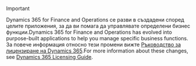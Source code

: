> [!IMPORTANT]
> <span data-ttu-id="3b2ba-101">Dynamics 365 for Finance and Operations се разви в създадени според целите приложения, за да ви помага да управлявате определени бизнес функции.</span><span class="sxs-lookup"><span data-stu-id="3b2ba-101">Dynamics 365 for Finance and Operations has evolved into purpose-built applications to help you manage specific business functions.</span></span> <span data-ttu-id="3b2ba-102">За повече информация относно тези промени вижте [Ръководство за лицензиране на Dynamics 365](https://mbs.microsoft.com/Files/public/365/Dynamics365LicensingGuide.pdf).</span><span class="sxs-lookup"><span data-stu-id="3b2ba-102">For more information about these changes, see [Dynamics 365 Licensing Guide](https://mbs.microsoft.com/Files/public/365/Dynamics365LicensingGuide.pdf).</span></span>
 
